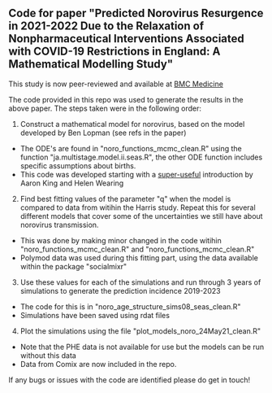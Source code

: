 ## Code for paper "Predicted Norovirus Resurgence in 2021-2022 Due to the Relaxation of Nonpharmaceutical Interventions Associated with COVID-19 Restrictions in England: A Mathematical Modelling Study"

This study is now peer-reviewed and available at [BMC Medicine](https://bmcmedicine.biomedcentral.com/articles/10.1186/s12916-021-02153-8)

The code provided in this repo was used to generate the results in the above paper. The steps taken were in the following order:

1. Construct a mathematical model for norovirus, based on the model developed by Ben Lopman (see refs in the paper)
- The ODE's are found in "noro_functions_mcmc_clean.R" using the function "ja.multistage.model.ii.seas.R", the other ODE function includes specific assumptions about births.
- This code was developed starting with a [super-useful](https://ms.mcmaster.ca/~bolker/eeid/2011_eco/waifw.pdf)  introduction by Aaron King and Helen Wearing 
2. Find best fitting values of the parameter "q" when the model is compared to data from witihin the Harris study. Repeat this for several different models that cover some of the uncertainties we still have about norovirus transmission.
- This was done by making minor changed in the code witihin "noro_functions_mcmc_clean.R" and "noro_functions_mcmc_clean.R"
- Polymod data was used during this fitting part, using the data available within the package "socialmixr"
3. Use these values for each of the simulations and run through 3 years of simulations to generate the prediction incidence 2019-2023
- The code for this is in "noro_age_structure_sims08_seas_clean.R"
- Simulations have been saved using rdat files
4. Plot the simulations using the file "plot_models_noro_24May21_clean.R"
- Note that the PHE data is not available for use but the models can be run without this data
- Data from Comix are now included in the repo.

If any bugs or issues with the code are identified please do get in touch!
